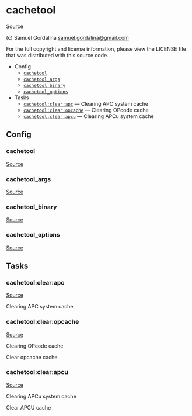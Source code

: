 <!-- DO NOT EDIT THIS FILE! -->
<!-- Instead edit contrib/cachetool.php -->
<!-- Then run bin/docgen -->

# cachetool

[Source](contrib/cachetool.php)

(c) Samuel Gordalina <samuel.gordalina@gmail.com>

For the full copyright and license information, please view the LICENSE
file that was distributed with this source code.


* Config
  * [`cachetool`](#cachetool)
  * [`cachetool_args`](#cachetool_args)
  * [`cachetool_binary`](#cachetool_binary)
  * [`cachetool_options`](#cachetool_options)
* Tasks
  * [`cachetool:clear:apc`](#cachetool:clear:apc) — Clearing APC system cache
  * [`cachetool:clear:opcache`](#cachetool:clear:opcache) — Clearing OPcode cache
  * [`cachetool:clear:apcu`](#cachetool:clear:apcu) — Clearing APCu system cache

## Config
### cachetool
[Source](contrib/cachetool.php#L10)



### cachetool_args
[Source](contrib/cachetool.php#L11)



### cachetool_binary
[Source](contrib/cachetool.php#L12)



### cachetool_options
[Source](contrib/cachetool.php#L26)




## Tasks
### cachetool:clear:apc
[Source](contrib/cachetool.php#L40)

Clearing APC system cache



### cachetool:clear:opcache
[Source](contrib/cachetool.php#L48)

Clearing OPcode cache

Clear opcache cache

### cachetool:clear:apcu
[Source](contrib/cachetool.php#L56)

Clearing APCu system cache

Clear APCU cache

